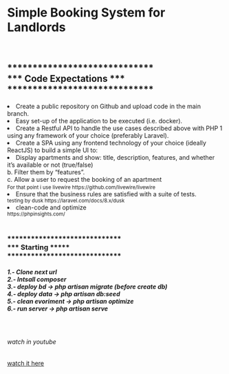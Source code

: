 <h1>Simple Booking System for Landlords</h1>
<br>
<h2>*****************************<br>
    ***   Code Expectations   ***<br>
    *****************************</h2>
    <li>Create a public repository on Github and upload code in the main branch.</li>
    <li>Easy set-up of the application to be executed (i.e. docker).</li>
    <li>Create a Restful API to handle the use cases described above with PHP 1 using any framework
    of your choice (preferably Laravel).</li>
    <li>Create a SPA using any frontend technology of your choice (ideally ReactJS) to build a simple UI to:</li>
    <li>Display apartments and show: title, description, features, and whether it’s available or
    not (true/false)<br>
    b. Filter them by “features”.<br>
    c. Allow a user to request the booking of an apartment<br>
    <small>For that point i use livewire https://github.com/livewire/livewire </small><br>
    <li>Ensure that the business rules are satisfied with a suite of tests.</li>
    <small>testing by dusk https://laravel.com/docs/8.x/dusk</small><br>
    <li>clean-code and optimize</li><small>https://phpinsights.com/</small><br>
<br>
<h3>*****************************<br>
    ***       Starting       *****<br>
    *****************************</h3>
<h5>1.- Clone next url <br>
2.- Intsall composer <br>
3.- deploy bd -> php artisan migrate (before create db)<br>
4.- deploy data -> php artisan db:seed  <br>
5.- clean evoriment -> php artisan  optimize <br>
6.- run server -> php artisan serve </h5>
<br>
<h6>watch in youtube</h6>
<a href="https://www.youtube.com/watch?v=7jFUaa9OTOI">watch it here</a>

